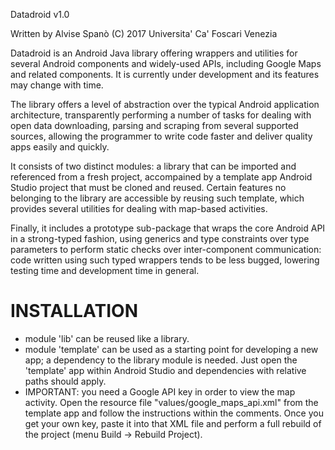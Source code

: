 ﻿Datadroid v1.0

Written by Alvise Spanò (C) 2017 Universita' Ca' Foscari Venezia

Datadroid is an Android Java library offering wrappers and utilities for several Android components and widely-used APIs, including Google Maps and related components. It is currently under development and its features may change with time.

The library offers a level of abstraction over the typical Android application architecture, transparently performing a number of tasks for dealing with open data downloading, parsing and scraping from several supported sources, allowing the programmer to write code faster and deliver quality apps easily and quickly.

It consists of two distinct modules: a library that can be imported and referenced from a fresh project, accompained by a template app Android Studio project that must be cloned and reused. Certain features no belonging to the library are accessible by reusing such template, which provides several utilities for dealing with map-based activities.

Finally, it includes a prototype sub-package that wraps the core Android API in a strong-typed fashion, using generics and type constraints over type parameters to perform static checks over inter-component communication: code written using such typed wrappers tends to be less bugged, lowering testing time and development time in general.


INSTALLATION
============

- module 'lib' can be reused like a library.
- module 'template' can be used as a starting point for developing a new app; a dependency to the library module is needed. Just open the 'template' app within Android Studio and dependencies with relative paths should apply.
- IMPORTANT: you need a Google API key in order to view the map activity. Open the resource file "values/google_maps_api.xml" from the template app and follow the instructions within the comments. Once you get your own key, paste it into that XML file and perform a full rebuild of the project (menu Build -> Rebuild Project).
